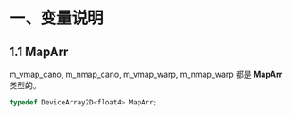 # 一、变量说明
## 1.1 **MapArr** 
m_vmap_cano, m_nmap_cano, m_vmap_warp, m_nmap_warp 都是 **MapArr** 类型的。

```cpp
typedef DeviceArray2D<float4> MapArr;
```
